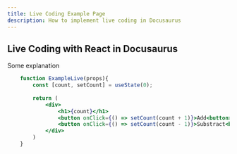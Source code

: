 ```yaml
---
title: Live Coding Example Page
description: How to implement live coding in Docusaurus
---
```


## Live Coding with React in Docusaurus

Some explanation

```jsx live
    function ExampleLive(props){
        const [count, setCount] = useState(0);
        
        return (
            <div>
                <h1>{count}</h1>
                <button onClick={() => setCount(count + 1)}>Add<button>
                <button onClick={() => setCount(count - 1)}>Substract<button>
            </div>
        )
    }
    
```